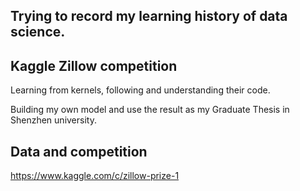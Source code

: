 ## Trying to record my learning history of data science.

## Kaggle Zillow competition

Learning from kernels, following and understanding their code.

Building my own model and use the result as my Graduate Thesis in Shenzhen university.

## Data and competition 

https://www.kaggle.com/c/zillow-prize-1

